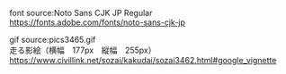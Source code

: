 font source:Noto Sans CJK JP Regular  
https://fonts.adobe.com/fonts/noto-sans-cjk-jp 

gif source:pics3465.gif  
走る影絵（横幅　177px　縦幅　255px）   
https://www.civillink.net/sozai/kakudai/sozai3462.html#google_vignette  
